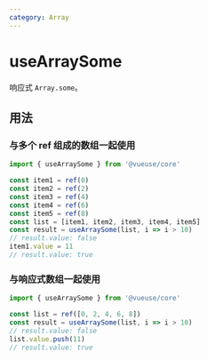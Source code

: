 ```yaml
---
category: Array
---
```


# useArraySome

响应式 `Array.some`。

## 用法

### 与多个 ref 组成的数组一起使用

```ts
import { useArraySome } from '@vueuse/core'

const item1 = ref(0)
const item2 = ref(2)
const item3 = ref(4)
const item4 = ref(6)
const item5 = ref(8)
const list = [item1, item2, item3, item4, item5]
const result = useArraySome(list, i => i > 10)
// result.value: false
item1.value = 11
// result.value: true
```

### 与响应式数组一起使用

```ts
import { useArraySome } from '@vueuse/core'

const list = ref([0, 2, 4, 6, 8])
const result = useArraySome(list, i => i > 10)
// result.value: false
list.value.push(11)
// result.value: true
```
